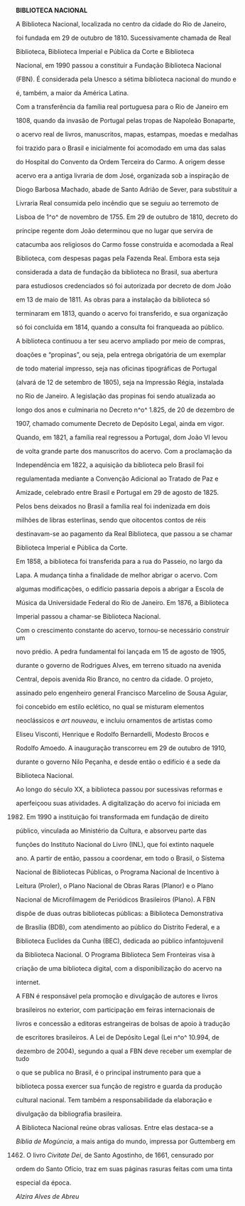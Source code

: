 **BIBLIOTECA NACIONAL**



A Biblioteca Nacional, localizada no centro da cidade do Rio de Janeiro,

foi fundada em 29 de outubro de 1810. Sucessivamente chamada de Real

Biblioteca, Biblioteca Imperial e Pública da Corte e Biblioteca

Nacional, em 1990 passou a constituir a Fundação Biblioteca Nacional

(FBN). É considerada pela Unesco a sétima biblioteca nacional do mundo e

é, também, a maior da América Latina.



Com a transferência da família real portuguesa para o Rio de Janeiro em

1808, quando da invasão de Portugal pelas tropas de Napoleão Bonaparte,

o acervo real de livros, manuscritos, mapas, estampas, moedas e medalhas

foi trazido para o Brasil e inicialmente foi acomodado em uma das salas

do Hospital do Convento da Ordem Terceira do Carmo. A origem desse

acervo era a antiga livraria de dom José, organizada sob a inspiração de

Diogo Barbosa Machado, abade de Santo Adrião de Sever, para substituir a

Livraria Real consumida pelo incêndio que se seguiu ao terremoto de

Lisboa de 1^o^ de novembro de 1755. Em 29 de outubro de 1810, decreto do

príncipe regente dom João determinou que no lugar que servira de

catacumba aos religiosos do Carmo fosse construída e acomodada a Real

Biblioteca, com despesas pagas pela Fazenda Real. Embora esta seja

considerada a data de fundação da biblioteca no Brasil, sua abertura

para estudiosos credenciados só foi autorizada por decreto de dom João

em 13 de maio de 1811. As obras para a instalação da biblioteca só

terminaram em 1813, quando o acervo foi transferido, e sua organização

só foi concluída em 1814, quando a consulta foi franqueada ao público.



A biblioteca continuou a ter seu acervo ampliado por meio de compras,

doações e “propinas”, ou seja, pela entrega obrigatória de um exemplar

de todo material impresso, seja nas oficinas tipográficas de Portugal

(alvará de 12 de setembro de 1805), seja na Impressão Régia, instalada

no Rio de Janeiro. A legislação das propinas foi sendo atualizada ao

longo dos anos e culminaria no Decreto n^o^ 1.825, de 20 de dezembro de

1907, chamado comumente Decreto de Depósito Legal, ainda em vigor.



Quando, em 1821, a família real regressou a Portugal, dom João VI levou

de volta grande parte dos manuscritos do acervo. Com a proclamação da

Independência em 1822, a aquisição da biblioteca pelo Brasil foi

regulamentada mediante a Convenção Adicional ao Tratado de Paz e

Amizade, celebrado entre Brasil e Portugal em 29 de agosto de 1825.

Pelos bens deixados no Brasil a família real foi indenizada em dois

milhões de libras esterlinas, sendo que oitocentos contos de réis

destinavam-se ao pagamento da Real Biblioteca, que passou a se chamar

Biblioteca Imperial e Pública da Corte.



Em 1858, a biblioteca foi transferida para a rua do Passeio, no largo da

Lapa. A mudança tinha a finalidade de melhor abrigar o acervo. Com

algumas modificações, o edifício passaria depois a abrigar a Escola de

Música da Universidade Federal do Rio de Janeiro. Em 1876, a Biblioteca

Imperial passou a chamar-se Biblioteca Nacional.



Com o crescimento constante do acervo, tornou-se necessário construir um

novo prédio. A pedra fundamental foi lançada em 15 de agosto de 1905,

durante o governo de Rodrigues Alves, em terreno situado na avenida

Central, depois avenida Rio Branco, no centro da cidade. O projeto,

assinado pelo engenheiro general Francisco Marcelino de Sousa Aguiar,

foi concebido em estilo eclético, no qual se misturam elementos

neoclássicos e *art nouveau*, e incluiu ornamentos de artistas como

Eliseu Visconti, Henrique e Rodolfo Bernardelli, Modesto Brocos e

Rodolfo Amoedo. A inauguração transcorreu em 29 de outubro de 1910,

durante o governo Nilo Peçanha, e desde então o edifício é a sede da

Biblioteca Nacional.



Ao longo do século XX, a biblioteca passou por sucessivas reformas e

aperfeiçoou suas atividades. A digitalização do acervo foi iniciada em

1982. Em 1990 a instituição foi transformada em fundação de direito

público, vinculada ao Ministério da Cultura, e absorveu parte das

funções do Instituto Nacional do Livro (INL), que foi extinto naquele

ano. A partir de então, passou a coordenar, em todo o Brasil, o Sistema

Nacional de Bibliotecas Públicas, o Programa Nacional de Incentivo à

Leitura (Proler), o Plano Nacional de Obras Raras (Planor) e o Plano

Nacional de Microfilmagem de Periódicos Brasileiros (Plano). A FBN

dispõe de duas outras bibliotecas públicas: a Biblioteca Demonstrativa

de Brasília (BDB), com atendimento ao público do Distrito Federal, e a

Biblioteca Euclides da Cunha (BEC), dedicada ao público infantojuvenil

da Biblioteca Nacional. O Programa Biblioteca Sem Fronteiras visa à

criação de uma biblioteca digital, com a disponibilização do acervo na

internet.



A FBN é responsável pela promoção e divulgação de autores e livros

brasileiros no exterior, com participação em feiras internacionais de

livros e concessão a editoras estrangeiras de bolsas de apoio à tradução

de escritores brasileiros. A Lei de Depósito Legal (Lei n^o^ 10.994, de

dezembro de 2004), segundo a qual a FBN deve receber um exemplar de tudo

o que se publica no Brasil, é o principal instrumento para que a

biblioteca possa exercer sua função de registro e guarda da produção

cultural nacional. Tem também a responsabilidade da elaboração e

divulgação da bibliografia brasileira.



A Biblioteca Nacional reúne obras valiosas. Entre elas destaca-se a

*Bíblia de Mogúncia*, a mais antiga do mundo, impressa por Guttemberg em

1462. O livro *Civitate Dei*, de Santo Agostinho, de 1661, censurado por

ordem do Santo Ofício, traz em suas páginas rasuras feitas com uma tinta

especial da época.



*Alzira Alves de Abreu*



